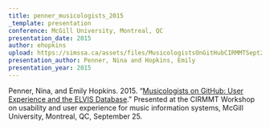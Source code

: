 ```yaml
---
title: penner_musicologists_2015
_template: presentation
conference: McGill University, Montreal, QC
presentation_date: 2015
author: ehopkins
upload: https://simssa.ca/assets/files/MusicologistsOnGitHubCIRMMTSept25.pdf
presentation_author: Penner, Nina and Hopkins, Emily
presentation_year: 2015
---
```

Penner, Nina, and Emily Hopkins. 2015. “<a href="https://simssa.ca/assets/files/MusicologistsOnGitHubCIRMMTSept25.pdf">Musicologists on GitHub: User Experience and the ELVIS Database</a>.” Presented at the CIRMMT Workshop on usability and user experience for music information systems, McGill University, Montreal, QC, September 25.